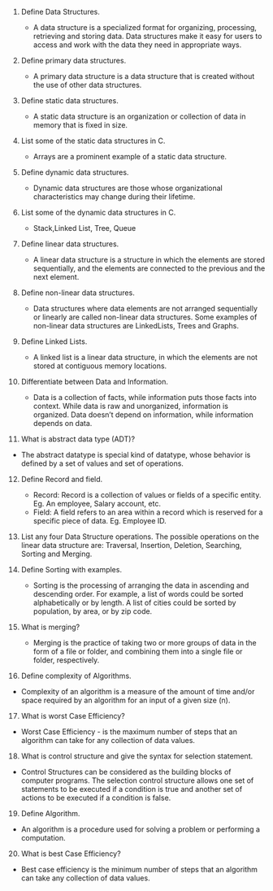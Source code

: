 1) Define Data Structures.
    - A data structure is a specialized format for organizing, processing, retrieving and storing data.
    Data structures make it easy for users to access and work with the data they need in appropriate ways. 

2) Define primary data structures.
    - A primary data structure is a data structure that is created without the use of other data structures.

3) Define static data structures.
    - A static data structure is an organization or collection of data in memory that is fixed in size.

4) List some of the static data structures in C.
     - Arrays are a prominent example of a static data structure.

5) Define dynamic data structures.
   - Dynamic data structures are those whose organizational characteristics may change during their lifetime. 
    
6) List some of the dynamic data structures in C.
   - Stack,Linked List, Tree, Queue

7) Define linear data structures.
   - A linear data structure is a structure in which the elements are stored sequentially, and the elements are connected to the previous and the next element.

8) Define non-linear data structures.
   - Data structures where data elements are not arranged sequentially or linearly are called non-linear data structures.
    Some examples of non-linear data structures are LinkedLists, Trees and Graphs.

9) Define Linked Lists.
   - A linked list is a linear data structure, in which the elements are not stored at contiguous memory locations. 

10) Differentiate between Data and Information.
    - Data is a collection of facts, while information puts those facts into context. 
    While data is raw and unorganized, information is organized. 
    Data doesn’t depend on information, while information depends on data.

11) What is abstract data type (ADT)?
   - The abstract datatype is special kind of datatype, whose behavior is defined by a set of values and set of operations.

12) Define Record and field.
    - Record: Record is a collection of values or fields of a specific entity. Eg. An employee, Salary account, etc.
    - Field: A field refers to an area within a record which is reserved for a specific piece of data. Eg. Employee ID.

13) List any four Data Structure operations.
    The possible operations on the linear data structure are: Traversal, Insertion, Deletion, Searching, Sorting and Merging.

14) Define Sorting with examples.
    - Sorting is the processing of arranging the data in ascending and descending order. 
    For example, a list of words could be sorted alphabetically or by length. 
    A list of cities could be sorted by population, by area, or by zip code.

15) What is merging?
    - Merging is the practice of taking two or more groups of data in the form of a file or folder, and combining them into a single file or folder, respectively.

16) Define complexity of Algorithms.
   - Complexity of an algorithm is a measure of the amount of time and/or space required by an algorithm for an input of a given size (n).

17) What is worst Case Efficiency?
   - Worst Case Efficiency - is the maximum number of steps that an algorithm can take for any collection of data values.

18) What is control structure and give the syntax for selection statement.
   - Control Structures can be considered as the building blocks of computer programs.
    The selection control structure allows one set of statements to be executed if a condition is true and another set of actions to be executed if a condition is false.

19) Define Algorithm.
   - An algorithm is a procedure used for solving a problem or performing a computation. 

20) What is best Case Efficiency?
  - Best case efficiency is the minimum number of steps that an algorithm can take any collection of data values.
